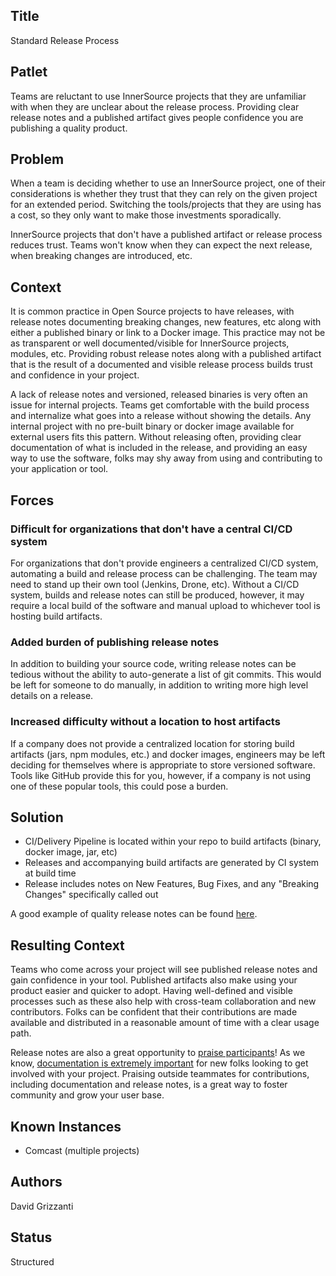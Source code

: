 ## Title

Standard Release Process

## Patlet

Teams are reluctant to use InnerSource projects that they are unfamiliar with when they are unclear about the release process.
Providing clear release notes and a published artifact gives people confidence you are publishing a quality product.

## Problem

When a team is deciding whether to use an InnerSource project, one of their considerations is whether they trust that they can rely on the given project for an extended period. Switching the tools/projects that they are using has a cost, so they only want to make those investments sporadically.

InnerSource projects that don't have a published artifact or release process reduces trust. Teams won't know when they can expect the next release, when breaking changes are introduced, etc.

## Context

It is common practice in Open Source projects to have releases, with release notes documenting breaking changes, new features, etc along with either a published binary or link to a Docker image. This practice may not be as transparent or well documented/visible for InnerSource projects, modules, etc. Providing robust release notes along with a published artifact that is the result of a documented and visible release process builds trust and confidence in your project.

A lack of release notes and versioned, released binaries is very often an issue for internal projects. Teams get comfortable with the build process and internalize what goes into a release without showing the details. Any internal project with no pre-built binary or docker image available for external users fits this pattern. Without releasing often, providing clear documentation of what is included in the release, and providing an easy way to use the software, folks may shy away from using and contributing to your application or tool.

## Forces

### Difficult for organizations that don't have a central CI/CD system

For organizations that don't provide engineers a centralized CI/CD system, automating a build and release process can be challenging. The team may need to stand up their own tool (Jenkins, Drone, etc). Without a CI/CD system, builds and release notes can still be produced, however, it may require a local build of the software and manual upload to whichever tool is hosting build artifacts.

### Added burden of publishing release notes

In addition to building your source code, writing release notes can be tedious without the ability to auto-generate a list of git commits. This would be left for someone to do manually, in addition to writing more high level details on a release.

### Increased difficulty without a location to host artifacts

If a company does not provide a centralized location for storing build artifacts (jars, npm modules, etc.) and docker images, engineers may be left deciding for themselves where is appropriate to store versioned software. Tools like GitHub provide this for you, however, if a company is not using one of these popular tools, this could pose a burden.

## Solution

- CI/Delivery Pipeline is located within your repo to build artifacts (binary, docker image, jar, etc)
- Releases and accompanying build artifacts are generated by CI system at build time
- Release includes notes on New Features, Bug Fixes, and any "Breaking Changes" specifically called out

A good example of quality release notes can be found [here](https://github.com/jaegertracing/jaeger/releases).

## Resulting Context

Teams who come across your project will see published release notes and gain confidence in your tool. Published artifacts also make using your product easier and quicker to adopt. Having well-defined and visible processes such as these also help with cross-team collaboration and new contributors. Folks can be confident that their contributions are made available and distributed in a reasonable amount of time with a clear usage path.

Release notes are also a great opportunity to [praise participants](praise-participants.md)! As we know, [documentation is extremely important](project-setup/base-documentation.md) for new folks looking to get involved with your project. Praising outside teammates for contributions, including documentation and release notes, is a great way to foster community and grow your user base.

## Known Instances

* Comcast (multiple projects)

## Authors

David Grizzanti

## Status

Structured
